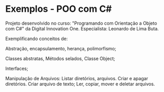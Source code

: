 # Exemplos - POO com C#

Projeto desenvolvido no curso: "Programando com Orientação a Objeto com C#" da Digital Innovation One.  Especialista: Leonardo de Lima Buta.

Exemplificando conceitos de:

Abstração, encapsulamento, herança, polimorfismo;

Classes abstratas, Métodos selados, Classe Object;

Interfaces;

Manipulação de Arquivos: Listar diretórios, arquivos. Criar e apagar diretórios. Criar arquivo de texto; Ler, copiar, mover e deletar arquivos.







